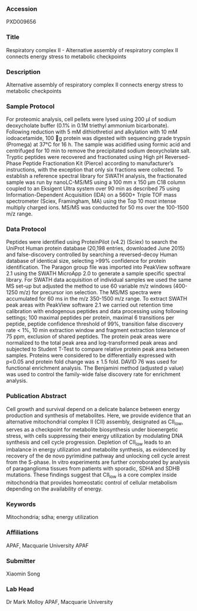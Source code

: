 ### Accession
PXD009656

### Title
Respiratory complex II -  Alternative assembly of respiratory complex II connects energy stress to metabolic checkpoints

### Description
Alternative assembly of respiratory complex II connects energy stress to metabolic checkpoints

### Sample Protocol
For proteomic analysis, cell pellets were lysed using 200 µl of sodium deoxycholate buffer (0.1% in 0.1M triethyl ammonium bicarbonate). Following reduction with 5 mM dithiothretiol and alkylation with 10 mM iodoacetamide, 100 g protein was digested with sequencing grade trypsin (Promega) at 37°C for 16 h. The sample was acidified using formic acid and centrifuged for 10 min to remove the precipitated sodium deoxycholate salt. Tryptic peptides were recovered and fractionated using High pH Reversed-Phase Peptide Fractionation Kit (Pierce) according to manufacturer’s instructions, with the exception that only six fractions were collected. To establish a reference spectral library for SWATH analysis, the fractionated sample was run by nanoLC-MS/MS using a 100 mm x 150 µm C18 column coupled to an Eksigent Ultra system over 90 min as described 75 using Information-Dependent Acquisition (IDA) on a 5600+ Triple TOF mass spectrometer (Sciex, Framingham, MA) using the Top 10 most intense multiply charged ions. MS/MS was conducted for 50 ms over the 100-1500 m/z range.

### Data Protocol
Peptides were identified using ProteinPilot (v4.2) (Sciex) to search the UniProt Human protein database (20,198 entries, downloaded June 2015) and false-discovery controlled by searching a reversed-decoy Human database of identical size, selecting >99% confidence for protein identification. The Paragon group file was imported into PeakView software 2.1 using the SWATH MicroApp 2.0 to generate a sample specific spectral library. For SWATH data acquisition of individual samples we used the same MS set-up but adjusted the method to use 60 variable m/z windows (400-1250 m/z) for precursor ion selection. The MS/MS spectra were accumulated for 60 ms in the m/z 350-1500 m/z range.  To extract SWATH peak areas with PeakView software 2.1 we carried out retention time calibration with endogenous peptides and data processing using following settings; 100 maximal peptides per protein, maximal 6 transitions per peptide, peptide confidence threshold of 99%, transition false discovery rate < 1%, 10 min extraction window and fragment extraction tolerance of 75 ppm, exclusion of shared peptides. The protein peak areas were normalized to the total peak area and log-transformed peak areas and subjected to Student T-Test to compare relative protein peak area between samples. Proteins were considered to be differentially expressed with p<0.05 and protein fold change was ± 1.5 fold. DAVID 76 was used for functional enrichment analysis. The Benjamini method (adjusted p value) was used to control the family-wide false discovery rate for enrichment analysis.

### Publication Abstract
Cell growth and survival depend on a delicate balance between energy production and synthesis of metabolites. Here, we provide evidence that an alternative mitochondrial complex II (CII) assembly, designated as CII<sub>low</sub>, serves as a checkpoint for metabolite biosynthesis under bioenergetic stress, with cells suppressing their energy utilization by modulating DNA synthesis and cell cycle progression. Depletion of CII<sub>low</sub> leads to an imbalance in energy utilization and metabolite synthesis, as evidenced by recovery of the de novo pyrimidine pathway and unlocking cell cycle arrest from the S-phase. In vitro experiments are further corroborated by analysis of paraganglioma tissues from patients with sporadic, SDHA and SDHB mutations. These findings suggest that CII<sub>low</sub> is a core complex inside mitochondria that provides homeostatic control of cellular metabolism depending on the availability of energy.

### Keywords
Mitochondria; sdha; energy utilization

### Affiliations
APAF, Macquarie University
APAF

### Submitter
Xiaomin Song

### Lab Head
Dr Mark Molloy
APAF, Macquarie University


